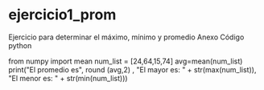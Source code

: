 # ejercicio1_prom
Ejercicio para determinar el máximo, mínimo y promedio
Anexo Código python

from numpy import mean
num_list = [24,64,15,74]
avg=mean(num_list)
print("El promedio es", round (avg,2) , "El mayor es: " + str(max(num_list)), "El menor es: " + str(min(num_list)))
